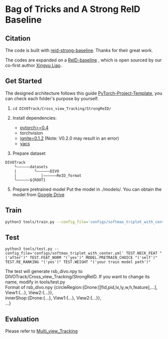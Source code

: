 # Bag of Tricks and A Strong ReID Baseline

## Citation
The code is built with [reid-strong-baseline](https://github.com/michuanhaohao/reid-strong-baseline). Thanks for their great work.

The codes are expanded on a [ReID-baseline](https://github.com/L1aoXingyu/reid_baseline) , which is open sourced by our co-first author [Xingyu Liao](https://github.com/L1aoXingyu).

## Get Started
The designed architecture follows this guide [PyTorch-Project-Template](https://github.com/L1aoXingyu/PyTorch-Project-Template), you can check each folder's purpose by yourself.

1. `cd DIVOTrack/Cross_view_Tracking/StrongReID/` 

2. Install dependencies:
    - [pytorch>=0.4](https://pytorch.org/)
    - torchvision
    - [ignite=0.1.2](https://github.com/pytorch/ignite) (Note: V0.2.0 may result in an error)
    - [yacs](https://github.com/rbgirshick/yacs)

3. Prepare dataset
```
DIVOTrack
    └——————datasets
    |        └——————DIVO
    |           |——————ReID_format
    └——————${ROOT}
```

5. Prepare pretrained model
Put the model in ./models/. You can obtain the model from [Google Drive](https://www.google.com)


## Train

```bash
python3 tools/train.py --config_file='configs/softmax_triplet_with_center.yml' MODEL.DEVICE_ID "('your device id')" DATASETS.NAMES "('ReID_format')" OUTPUT_DIR "('your path to save checkpoints and logs')"
```

## Test

```
python3 tools/test.py --config_file='configs/softmax_triplet_with_center.yml' TEST.NECK_FEAT "('after')" TEST.FEAT_NORM "('yes')" MODEL.PRETRAIN_CHOICE "('self')" TEST.RE_RANKING "('yes')" TEST.WEIGHT "('your train model path')"
```
The test will generate rsb_divo.npy to DIVOTrack/Cross_view_Tracking/StrongReID. If you want to change its name, modify in tools/test.py <br>
Format of rsb_divo.npy
{circleRegion:{Drone:[[fid,pid,lx,ly,w,h,feature],...], View1:{...}, View2:{...}}, <br>
 innerShop:{Drone:{...}, View1:{...}, View2:{...}}, <br>
 ...}

## Evaluation
Please refer to [Multi_view_Tracking](https://github.com/shengyuhao/DIVOTrack/tree/main/Multi_view_Tracking)

